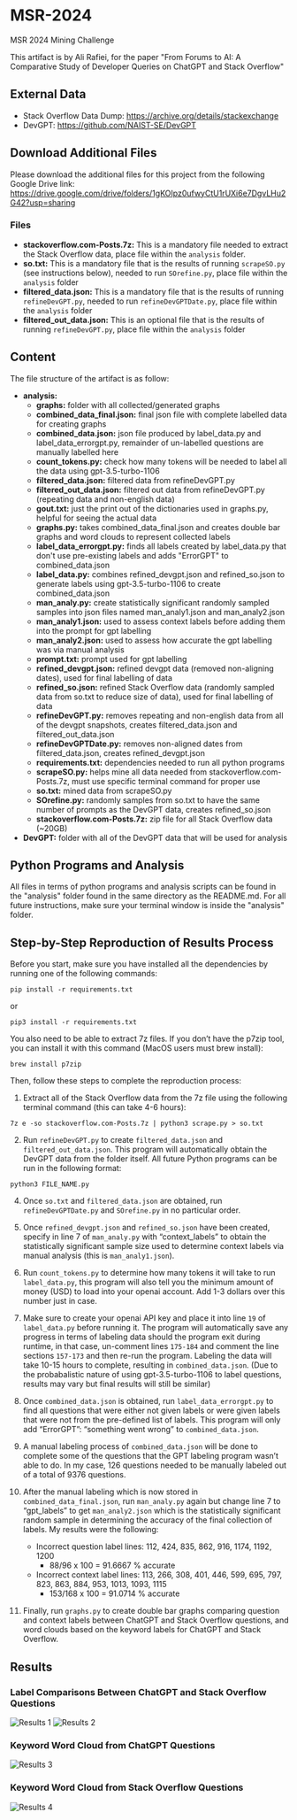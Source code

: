 # MSR-2024
MSR 2024 Mining Challenge

This artifact is by Ali Rafiei, for the paper "From Forums to AI: A Comparative Study of Developer Queries on ChatGPT and Stack Overflow"

## External Data
* Stack Overflow Data Dump: https://archive.org/details/stackexchange
* DevGPT: https://github.com/NAIST-SE/DevGPT

## Download Additional Files
Please download the additional files for this project from the following Google Drive link: https://drive.google.com/drive/folders/1gKOIpz0ufwyCtU1rUXi6e7DgvLHu2G42?usp=sharing

### Files
* **stackoverflow.com-Posts.7z:** This is a mandatory file needed to extract the Stack Overflow data, place file within the `analysis` folder.
* **so.txt:** This is a mandatory file that is the results of running `scrapeSO.py` (see instructions below), needed to run `SOrefine.py`, place file within the `analysis` folder
* **filtered_data.json:** This is a mandatory file that is the results of running `refineDevGPT.py`, needed to run `refineDevGPTDate.py`, place file within the `analysis` folder
* **filtered_out_data.json:** This is an optional file that is the results of running `refineDevGPT.py`, place file within the `analysis` folder

## Content
The file structure of the artifact is as follow:
* **analysis:**
    * **graphs:** folder with all collected/generated graphs
    * **combined_data_final.json:** final json file with complete labelled data for creating graphs
    * **combined_data.json:** json file produced by label_data.py and label_data_errorgpt.py, remainder of un-labelled questions are manually labelled here
    * **count_tokens.py:** check how many tokens will be needed to label all the data using gpt-3.5-turbo-1106
    * **filtered_data.json:** filtered data from refineDevGPT.py
    * **filtered_out_data.json:** filtered out data from refineDevGPT.py (repeating data and non-english data)
    * **gout.txt:** just the print out of the dictionaries used in graphs.py, helpful for seeing the actual data
    * **graphs.py:** takes combined_data_final.json and creates double bar graphs and word clouds to represent collected labels
    * **label_data_errorgpt.py:** finds all labels created by label_data.py that don't use pre-existing labels and adds "ErrorGPT" to combined_data.json 
    * **label_data.py:** combines refined_devgpt.json and refined_so.json to generate labels using gpt-3.5-turbo-1106 to create combined_data.json
    * **man_analy.py:** create statistically significant randomly sampled samples into json files named man_analy1.json and man_analy2.json
    * **man_analy1.json:** used to assess context labels before adding them into the prompt for gpt labelling
    * **man_analy2.json:** used to assess how accurate the gpt labelling was via manual analysis
    * **prompt.txt:** prompt used for gpt labelling
    * **refined_devgpt.json:** refined devgpt data (removed non-aligning dates), used for final labelling of data
    * **refined_so.json:** refined Stack Overflow data (randomly sampled data from so.txt to reduce size of data), used for final labelling of data
    * **refineDevGPT.py:** removes repeating and non-english data from all of the devgpt snapshots, creates filtered_data.json and filtered_out_data.json
    * **refineDevGPTDate.py:** removes non-aligned dates from filtered_data.json, creates refined_devgpt.json
    * **requirements.txt:** dependencies needed to run all python programs
    * **scrapeSO.py:** helps mine all data needed from stackoverflow.com-Posts.7z, must use specific terminal command for proper use
    * **so.txt:** mined data from scrapeSO.py
    * **SOrefine.py:** randomly samples from so.txt to have the same number of prompts as the DevGPT data, creates refined_so.json
    * **stackoverflow.com-Posts.7z:** zip file for all Stack Overflow data (~20GB)
* **DevGPT:** folder with all of the DevGPT data that will be used for analysis

## Python Programs and Analysis
All files in terms of python programs and analysis scripts can be found in the "analysis" folder found in the same directory as the README.md. For all future instructions, make sure your terminal window is inside the "analysis" folder.


## Step-by-Step Reproduction of Results Process

Before you start, make sure you have installed all the dependencies by running one of the following commands:

```
pip install -r requirements.txt
```
or

```
pip3 install -r requirements.txt
```

You also need to be able to extract 7z files. If you don’t have the p7zip tool, you can install it with this command (MacOS users must brew install):
```
brew install p7zip
```

Then, follow these steps to complete the reproduction process:

1. Extract all of the Stack Overflow data from the 7z file using the following terminal command (this can take 4-6 hours):
```
7z e -so stackoverflow.com-Posts.7z | python3 scrape.py > so.txt
```


2. Run `refineDevGPT.py` to create `filtered_data.json` and `filtered_out_data.json`. This program will automatically obtain the DevGPT data from the folder itself. All future Python programs can be run in the following format:
```
python3 FILE_NAME.py
```

4. Once `so.txt` and `filtered_data.json` are obtained, run `refineDevGPTDate.py` and `SOrefine.py` in no particular order.

5. Once `refined_devgpt.json` and `refined_so.json` have been created, specify in line 7 of `man_analy.py` with “context_labels” to obtain the statistically significant sample size used to determine context labels via manual analysis (this is `man_analy1.json`).

6. Run `count_tokens.py` to determine how many tokens it will take to run `label_data.py`, this program will also tell you the minimum amount of money (USD) to load into your openai account. Add 1-3 dollars over this number just in case.

7. Make sure to create your openai API key and place it into line `19` of `label_data.py` before running it. The program will automatically save any progress in terms of labeling data should the program exit during runtime, in that case, un-comment lines `175-184` and comment the line sections `157-173` and then re-run the program. Labeling the data will take 10-15 hours to complete, resulting in `combined_data.json`. (Due to the probabalistic nature of using gpt-3.5-turbo-1106 to label questions, results may vary but final results will still be similar)

8. Once `combined_data.json` is obtained, run `label_data_errorgpt.py` to find all questions that were either not given labels or were given labels that were not from the pre-defined list of labels. This program will only add “ErrorGPT”: “something went wrong” to `combined_data.json`.

9. A manual labeling process of `combined_data.json` will be done to complete some of the questions that the GPT labeling program wasn’t able to do. In my case, 126 questions needed to be manually labeled out of a total of 9376 questions.

10. After the manual labeling which is now stored in `combined_data_final.json`, run `man_analy.py` again but change line 7 to “gpt_labels” to get `man_analy2.json` which is the statistically significant random sample in determining the accuracy of the final collection of labels. My results were the following:

    - Incorrect question label lines: 112, 424, 835, 862, 916, 1174, 1192, 1200
      * 88/96 x 100 = 91.6667 % accurate
    - Incorrect context label lines: 113, 266, 308, 401, 446, 599, 695, 797, 823, 863, 884, 953, 1013, 1093, 1115
      * 153/168 x 100 = 91.0714 % accurate

11. Finally, run `graphs.py` to create double bar graphs comparing question and context labels between ChatGPT and Stack Overflow questions, and word clouds based on the keyword labels for ChatGPT and Stack Overflow.

## Results
### Label Comparisons Between ChatGPT and Stack Overflow Questions
![Results 1](analysis/graphs/doublebar_question_labels.png)
![Results 2](analysis/graphs/doublebar_context_labels.png)

### Keyword Word Cloud from ChatGPT Questions
![Results 3](analysis/graphs/wordcloud_chatgpt.png)
### Keyword Word Cloud from Stack Overflow Questions
![Results 4](analysis/graphs/wordcloud_stackoverflow.png)
